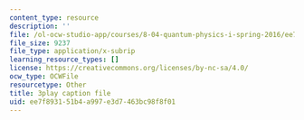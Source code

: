 ```yaml
---
content_type: resource
description: ''
file: /ol-ocw-studio-app/courses/8-04-quantum-physics-i-spring-2016/ee7f893151b4a997e3d7463bc98f8f01_R-5hjmV-bdY.srt
file_size: 9237
file_type: application/x-subrip
learning_resource_types: []
license: https://creativecommons.org/licenses/by-nc-sa/4.0/
ocw_type: OCWFile
resourcetype: Other
title: 3play caption file
uid: ee7f8931-51b4-a997-e3d7-463bc98f8f01
---
```

